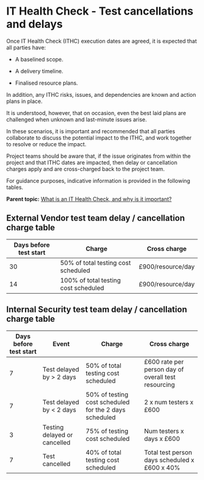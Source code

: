 # IT Health Check - Test cancellations and delays

Once IT Health Check \(ITHC\) execution dates are agreed, it is expected that all parties have:

-   A baselined scope.

-   A delivery timeline.

-   Finalised resource plans.


In addition, any ITHC risks, issues, and dependencies are known and action plans in place.

It is understood, however, that on occasion, even the best laid plans are challenged when unknown and last-minute issues arise.

In these scenarios, it is important and recommended that all parties collaborate to discuss the potential impact to the ITHC, and work together to resolve or reduce the impact.

Project teams should be aware that, if the issue originates from within the project and that ITHC dates are impacted, then delay or cancellation charges apply and are cross-charged back to the project team.

For guidance purposes, indicative information is provided in the following tables.

**Parent topic:** [What is an IT Health Check, and why is it important?](../ost/ithc.md)

## External Vendor test team delay / cancellation charge table

|Days before test start|Charge|Cross charge|
|----------------------|------|------------|
|30|50% of total testing cost scheduled|£900/resource/day|
|14|100% of total testing cost scheduled|£900/resource/day|

## Internal Security test team delay / cancellation charge table

|Days before test start|Event|Charge|Cross charge|
|----------------------|-----|------|------------|
|7|Test delayed by \> 2 days|50% of total testing cost scheduled|£600 rate per person day of overall test resourcing|
|7|Test delayed by < 2 days|50% of testing cost scheduled for the 2 days scheduled|2 x num testers x £600|
|3|Testing delayed or cancelled|75% of testing cost scheduled|Num testers x days x £600|
|7|Test cancelled|40% of total testing cost scheduled|Total test person days scheduled x £600 x 40%|

